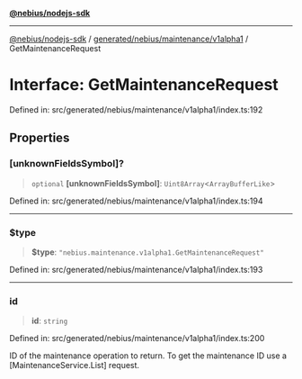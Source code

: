 [**@nebius/nodejs-sdk**](../../../../../README.md)

---

[@nebius/nodejs-sdk](../../../../../README.md) / [generated/nebius/maintenance/v1alpha1](../README.md) / GetMaintenanceRequest

# Interface: GetMaintenanceRequest

Defined in: src/generated/nebius/maintenance/v1alpha1/index.ts:192

## Properties

### \[unknownFieldsSymbol\]?

> `optional` **\[unknownFieldsSymbol\]**: `Uint8Array`\<`ArrayBufferLike`\>

Defined in: src/generated/nebius/maintenance/v1alpha1/index.ts:194

---

### $type

> **$type**: `"nebius.maintenance.v1alpha1.GetMaintenanceRequest"`

Defined in: src/generated/nebius/maintenance/v1alpha1/index.ts:193

---

### id

> **id**: `string`

Defined in: src/generated/nebius/maintenance/v1alpha1/index.ts:200

ID of the maintenance operation to return.
To get the maintenance ID use a [MaintenanceService.List] request.
